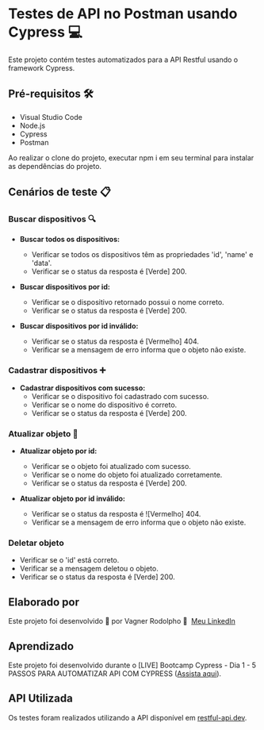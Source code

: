 # Testes de API no Postman usando Cypress 💻

Este projeto contém testes automatizados para a API Restful usando o framework Cypress.

## Pré-requisitos 🛠️

- Visual Studio Code
- Node.js
- Cypress
- Postman

Ao realizar o clone do projeto, executar npm i em seu terminal para instalar as dependências do projeto.

## Cenários de teste 📋

### Buscar dispositivos 🔍

- **Buscar todos os dispositivos:**
  - Verificar se todos os dispositivos têm as propriedades 'id', 'name' e 'data'.
  - Verificar se o status da resposta é [Verde] 200.

- **Buscar dispositivos por id:**
  - Verificar se o dispositivo retornado possui o nome correto.
  - Verificar se o status da resposta é [Verde] 200.

- **Buscar dispositivos por id inválido:**
  - Verificar se o status da resposta é [Vermelho] 404.
  - Verificar se a mensagem de erro informa que o objeto não existe.

### Cadastrar dispositivos ➕

- **Cadastrar dispositivos com sucesso:**
  - Verificar se o dispositivo foi cadastrado com sucesso.
  - Verificar se o nome do dispositivo é correto.
  - Verificar se o status da resposta é [Verde] 200.

### Atualizar objeto 🔄

- **Atualizar objeto por id:**
  - Verificar se o objeto foi atualizado com sucesso.
  - Verificar se o nome do objeto foi atualizado corretamente.
  - Verificar se o status da resposta é [Verde] 200.

- **Atualizar objeto por id inválido:**
  - Verificar se o status da resposta é ![Vermelho] 404.
  - Verificar se a mensagem de erro informa que o objeto não existe.

### Deletar objeto
  - Verificar se o 'id' está correto.
  - Verificar se a mensagem deletou o objeto.
  - Verificar se o status da resposta é [Verde] 200.

## Elaborado por

Este projeto foi desenvolvido 💜 por Vagner Rodolpho 👋 &nbsp;[Meu LinkedIn](https://www.linkedin.com/in/vagnerrodolpho/)

## Aprendizado

Este projeto foi desenvolvido durante o [LIVE] Bootcamp Cypress - Dia 1 - 5 PASSOS PARA AUTOMATIZAR API COM CYPRESS ([Assista aqui](https://www.youtube.com/watch?v=aeisYRv1WCg)).

## API Utilizada

Os testes foram realizados utilizando a API disponível em [restful-api.dev](https://restful-api.dev/).
